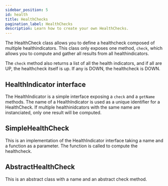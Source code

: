 ```yaml
---
sidebar_position: 5
id: health
title: HealthChecks
pagination_label: HealthChecks
description: Learn how to create your own HealthChecks.
---
```


The HealthCheck class allows you to define a healthcheck composed of multiple healthindicators.
This class only exposes one method, `check`, which allows you to compute and gather all results from all healthindicators.

The `check` method also returns a list of all the health indicators, and if all are UP, the healthcheck itself is up. If any is DOWN, the healthcheck is DOWN.

## HealthIndicator interface

The HealthIndicator is a simple interface exposing a `check` and a `getName` methods.
The name of a HealthIndicator is used as a unique identifier for a HealthCheck.
If multiple healthinidcators with the same name are instanciated, only one result will be computed.

## SimpleHealthCheck

This is an implementation of the HealthIndicator interface taking a name and a function as a parameter.
The function is called to compute the healthcheck.

## AbstractHealthCheck

This is an abstract class with a name and an abstract check method.
